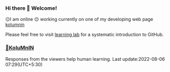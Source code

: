 ### Hi there 👋 Welcome!
😑I am online 😔 working currently on one of my developing web page [kolumnin](https://kolumnin.github.io/)

Please feel free to visit [learning lab](https://lab.github.com/kolumnin) for a systematic introduction to GitHub.
<!--
**kolumnin/KoluMnIN** is a ✨ _special_ ✨ repository because its `README.md` (this file) appears on your GitHub profile.

Here are some ideas to get you started:

- 🔭 I’m currently working on ...
- 🌱 I’m currently learning ...
- 👯 I’m looking to collaborate on ...
- 🤔 I’m looking for help with ...
- 💬 Ask me about ...
- 📫 How to reach me: ...
- 😄 Pronouns: ...
- ⚡ Fun fact: ...
-->
### [🌼KoluMnIN](https://kolumnin.github.io/KoluMnIN/)
Responses from the viewers help human learning.
Last update:2022-08-06 07:29(UTC+5:30)
